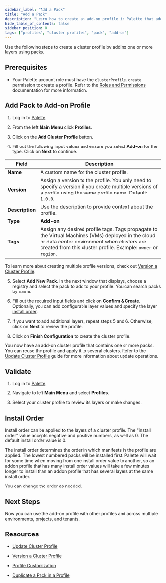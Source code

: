 ```yaml
---
sidebar_label: "Add a Pack"
title: "Add a Pack"
description: "Learn how to create an add-on profile in Palette that adds a pack layer."
hide_table_of_contents: false
sidebar_position: 0
tags: ["profiles", "cluster profiles", "pack", "add-on"]
---
```




Use the following steps to create a cluster profile by adding one or more layers using packs.


## Prerequisites

- Your Palette account role must have the `clusterProfile.create` permission to create a profile. Refer to the [Roles and Permissions](../../../../user-management/palette-rbac/project-scope-roles-permissions.md#cluster-profile-admin) documentation for more information.

## Add Pack to Add-on Profile 

1. Log in to [Palette](https://console.spectrocloud.com/).

2. From the left **Main Menu** click **Profiles**.

3. Click on the **Add Cluster Profile** button. 

4. Fill out the following input values and ensure you select **Add-on** for the type. Click on **Next** to continue.

  | **Field** | **Description** |
  |-----------|-----------------|
  |**Name**| A custom name for the cluster profile. |
  |**Version**| Assign a version to the profile. You only need to specify a version if you create multiple versions of a profile using the same profile name. Default: `1.0.0`. |
  |**Description**| Use the description to provide context about the profile. |
  |**Type**| **Add-on** |
  |**Tags**| Assign any desired profile tags. Tags propagate to the Virtual Machines (VMs) deployed in the cloud or data center environment when clusters are created from this cluster profile. Example: `owner` or `region`.  |

  To learn more about creating multiple profile versions, check out [Version a Cluster Profile](../../modify-cluster-profiles/version-cluster-profile.md).

5. Select **Add New Pack**. In the next window that displays, choose a registry and select the pack to add to your profile. You can search packs by name.

<!-- Select the type of layer to add to the cluster profile. For more information about the layers, applying pack versions, configuration parameters, and presets, review [Profile Layers](../../cluster-profiles.md#profile-layers). -->

6. Fill out the required input fields and click on **Confirm & Create**. Optionally, you can add configurable layer values and specify the layer [install order](#install-order).

  <!-- ![A view of the manifest create process and the YAML code in the text editior](/clusters_imported-clusters_attach-add-on-profile_manfest-view.png) -->

7. If you want to add additional layers, repeat steps 5 and 6. Otherwise, click on **Next** to review the profile.

8. Click on **Finish Configuration** to create the cluster profile.

You now have an add-on cluster profile that contains one or more packs. You can reuse the profile and apply it to several clusters. Refer to the [Update Cluster Profile](../../modify-cluster-profiles/update-cluster-profile.md) guide for more information about update operations.


## Validate

1. Log in to [Palette](https://console.spectrocloud.com).

2.  Navigate to left **Main Menu** and select **Profiles**.

3. Select your cluster profile to review its layers or make changes.

## Install Order

Install order can be applied to the layers of a cluster profile. The "install order" value accepts negative and positive numbers, as well as 0. The default install order value is 0.

The install order determines the order in which manifests in the profile are applied. The lowest numbered packs will be installed first. Palette will wait for some time when moving from one install order value to another, so an addon profile that has many install order values will take a few minutes longer to install than an addon profile that has several layers at the same install order.

You can change the order as needed.


## Next Steps

Now you can use the add-on profile with other profiles and across multiple environments, projects, and tenants. 

## Resources

- [Update Cluster Profile](../../modify-cluster-profiles/update-cluster-profile.md)

- [Version a Cluster Profile](../../modify-cluster-profiles/version-cluster-profile.md)

- [Profile Customization](../../../profile-customization.md)

- [Duplicate a Pack in a Profile](../duplicate-pack-in-profile.md)
